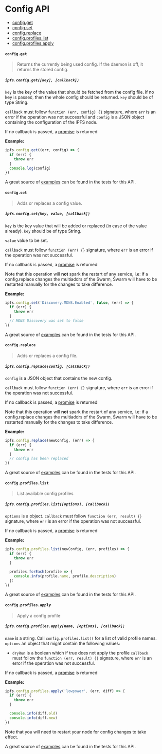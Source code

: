 # Config API

* [config.get](#configget)
* [config.set](#configset)
* [config.replace](#configreplace)
* [config.profiles.list](#configprofileslist)
* [config.profiles.apply](#configprofilesapply)

#### `config.get`

> Returns the currently being used config. If the daemon is off, it returns the stored config.

##### `ipfs.config.get([key], [callback])`

`key` is the key of the value that should be fetched from the config file. If no key is passed, then the whole config should be returned. `key` should be of type String.

`callback` must follow `function (err, config) {}` signature, where `err` is an error if the operation was not successful and `config` is a JSON object containing the configuration of the IPFS node.

If no callback is passed, a [promise][] is returned

**Example:**

```JavaScript
ipfs.config.get((err, config) => {
  if (err) {
    throw err
  }
  console.log(config)
})
```

A great source of [examples][] can be found in the tests for this API.

#### `config.set`

> Adds or replaces a config value.

##### `ipfs.config.set(key, value, [callback])`

`key` is the key value that will be added or replaced (in case of the value already). `key` should be of type String.

`value` value to be set.

`callback` must follow `function (err) {}` signature, where `err` is an error if the operation was not successful.

If no callback is passed, a [promise][] is returned

Note that this operation will **not** spark the restart of any service, i.e: if a config.replace changes the multiaddrs of the Swarm, Swarm will have to be restarted manually for the changes to take difference.

**Example:**

```JavaScript
ipfs.config.set('Discovery.MDNS.Enabled', false, (err) => {
  if (err) {
    throw err
  }
  // MDNS Discovery was set to false
})
```

A great source of [examples][] can be found in the tests for this API.

#### `config.replace`

> Adds or replaces a config file.

##### `ipfs.config.replace(config, [callback])`

`config` is a JSON object that contains the new config.

`callback` must follow `function (err) {}` signature, where `err` is an error if the operation was not successful.

If no callback is passed, a [promise][] is returned

Note that this operation will **not** spark the restart of any service, i.e: if a config.replace changes the multiaddrs of the Swarm, Swarm will have to be restarted manually for the changes to take difference.

**Example:**

```JavaScript
ipfs.config.replace(newConfig, (err) => {
  if (err) {
    throw err
  }
  // config has been replaced
})
```

A great source of [examples][] can be found in the tests for this API.

#### `config.profiles.list`

> List available config profiles

##### `ipfs.config.profiles.list([options], [callback])`

`options` is a object.
`callback` must follow `function (err, result) {}` signature, where `err` is an error if the operation was not successful.

If no callback is passed, a [promise][] is returned

**Example:**

```JavaScript
ipfs.config.profiles.list(newConfig, (err, profiles) => {
  if (err) {
    throw err
  }

  profiles.forEach(profile => {
    console.info(profile.name, profile.description)
  })
})
```

A great source of [examples][] can be found in the tests for this API.

#### `config.profiles.apply`

> Apply a config profile

##### `ipfs.config.profiles.apply(name, [options], [callback])`

`name` is a string. Call `config.profiles.list()` for a list of valid profile names.
`options` an object that might contain the following values:
  - `dryRun` is a boolean which if true does not apply the profile
`callback` must follow the `function (err, result) {}` signature, where `err` is an error if the operation was not successful.

If no callback is passed, a [promise][] is returned

**Example:**

```JavaScript
ipfs.config.profiles.apply('lowpower', (err, diff) => {
  if (err) {
    throw err
  }

  console.info(diff.old)
  console.info(diff.new)
})
```

Note that you will need to restart your node for config changes to take effect.

A great source of [examples][] can be found in the tests for this API.

[promise]: https://developer.mozilla.org/en-US/docs/Web/JavaScript/Reference/Global_Objects/Promise
[examples]: https://github.com/ipfs/interface-ipfs-core/blob/master/src/config
